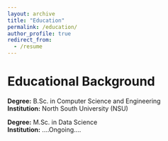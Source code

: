 ```yaml
---
layout: archive
title: "Education"
permalink: /education/
author_profile: true
redirect_from:
  - /resume
---
```

Educational Background
======
**Degree:** B.Sc. in Computer Science and Engineering\
**Institution:** North South University (NSU)

**Degree:** M.Sc. in Data Science\
**Institution:** ....Ongoing....






